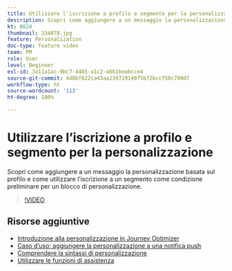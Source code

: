 ```yaml
---
title: Utilizzare l’iscrizione a profilo e segmento per la personalizzazione
description: Scopri come aggiungere a un messaggio la personalizzazione basata sul profilo e come utilizzare l’iscrizione a un segmento come condizione preliminare per un blocco di personalizzazione.
kt: 8024
thumbnail: 334078.jpg
feature: Personalization
doc-type: feature video
team: PM
role: User
level: Beginner
exl-id: 3a11a1ac-9bc7-4485-a1c2-a6b1beabcce4
source-git-commit: 4d8bf022ca43aa219719140f5b72bccf50c700d7
workflow-type: ht
source-wordcount: '113'
ht-degree: 100%

---
```


# Utilizzare l’iscrizione a profilo e segmento per la personalizzazione

Scopri come aggiungere a un messaggio la personalizzazione basata sul profilo e come utilizzare l’iscrizione a un segmento come condizione preliminare per un blocco di personalizzazione.

>[!VIDEO](https://video.tv.adobe.com/v/334078?quality=12)

## Risorse aggiuntive

* [Introduzione alla personalizzazione in Journey Optimizer](https://experienceleague.adobe.com/docs/journey-optimizer/using/personalization/personalize.html?lang=it)
* [Caso d’uso: aggiungere la personalizzazione a una notifica push](https://experienceleague.adobe.com/docs/journey-optimizer/using/personalization/personalization-use-cases/personalization-use-case.html?lang=it)
* [Comprendere la sintassi di personalizzazione](https://experienceleague.adobe.com/docs/journey-optimizer/using/personalization/personalization-syntax.html?lang=it)
* [Utilizzare le funzioni di assistenza](https://experienceleague.adobe.com/docs/journey-optimizer/using/personalization/functions/functions.html?lang=it)
